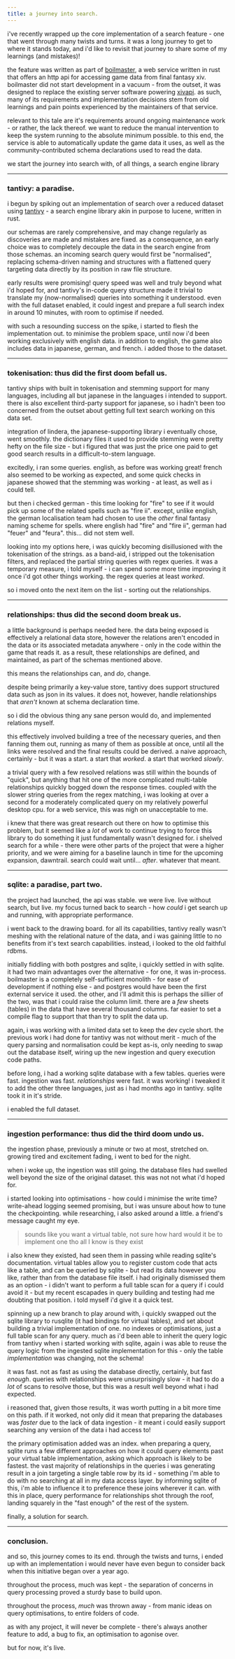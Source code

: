 ```yaml
---
title: a journey into search.
---
```


i've recently wrapped up the core implementation of a search feature - one that went through many twists and turns. it was a long journey to get to where it stands today, and i'd like to revisit that journey to share some of my learnings (and mistakes)!

the feature was written as part of [boilmaster](https://github.com/ackwell/boilmaster), a web service written in rust that offers an http api for accessing game data from final fantasy xiv. boilmaster did not start development in a vacuum - from the outset, it was designed to replace the existing server software powering [xivapi](https://xivapi.com). as such, many of its requirements and implementation decisions stem from old learnings and pain points experienced by the maintainers of that service.

relevant to this tale are it's requirements around ongoing maintenance work - or rather, the lack thereof. we want to reduce the manual intervention to keep the system running to the absolute minimum possible. to this end, the service is able to automatically update the game data it uses, as well as the community-contributed schema declarations used to read the data.

we start the journey into search with, of all things, a search engine library

----

### tantivy: a paradise.

i begun by spiking out an implementation of search over a reduced dataset using [tantivy](https://github.com/quickwit-oss/tantivy) - a search engine library akin in purpose to lucene, written in rust.

our schemas are rarely comprehensive, and may change regularly as discoveries are made and mistakes are fixed. as a consequence, an early choice was to completely decouple the data in the search engine from those schemas. an incoming search query would first be "normalised", replacing schema-driven naming and structures with a flattened query targeting data directly by its position in raw file structure.

early results were promising! query speed was well and truly beyond what i'd hoped for, and tantivy's in-code query structure made it trivial to translate my (now-normalised) queries into something it understood. even with the full dataset enabled, it could ingest and prepare a full search index in around 10 minutes, with room to optimise if needed.

with such a resounding success on the spike, i started to flesh the implementation out. to minimise the problem space, until now i'd been working exclusively with english data. in addition to english, the game also includes data in japanese, german, and french. i added those to the dataset.

----

### tokenisation: thus did the first doom befall us.

tantivy ships with built in tokenisation and stemming support for many languages, including all but japanese in the languages i intended to support. there is also excellent third-party support for japanese, so i hadn't been too concerned from the outset about getting full text search working on this data set.

integration of lindera, the japanese-supporting library i eventually chose, went smoothly. the dictionary files it used to provide stemming were pretty hefty on the file size - but i figured that was just the price one paid to get good search results in a difficult-to-stem language.

excitedly, i ran some queries. english, as before was working great! french also seemed to be working as expected, and some quick checks in japanese showed that the stemming was working - at least, as well as i could tell.

but then i checked german - this time looking for "fire" to see if it would pick up some of the related spells such as "fire ii". except, unlike english, the german localisation team had chosen to use the _other_ final fantasy naming scheme for spells. where english had "fire" and "fire ii", german had "feuer" and "feura". this... did not stem well.

looking into my options here, i was quickly becoming disillusioned with the tokenisation of the strings. as a band-aid, i stripped out the tokenisation filters, and replaced the partial string queries with regex queries. it was a temporary measure, i told myself - i can spend some more time improving it once i'd got other things working. the regex queries at least _worked_.

so i moved onto the next item on the list - sorting out the relationships.

----

### relationships: thus did the second doom break us.

a little background is perhaps needed here. the data being exposed is effectively a relational data store, however the relations aren't encoded in the data or its associated metadata anywhere - only in the code within the game that reads it. as a result, these relationships are defined, and maintained, as part of the schemas mentioned above.

this means the relationships can, and _do_, change.

despite being primarily a key-value store, tantivy does support structured data such as json in its values. it does not, however, handle relationships that _aren't_ known at schema declaration time.

so i did the obvious thing any sane person would do, and implemented relations myself.

this effectively involved building a tree of the necessary queries, and then fanning them out, running as many of them as possible at once, until all the links were resolved and the final results could be derived. a naive approach, certainly - but it was a start. a start that _worked_. a start that worked _slowly_.

a trivial query with a few resolved relations was still within the bounds of "quick", but anything that hit one of the more complicated multi-table relationships quickly bogged down the response times. coupled with the slower string queries from the regex matching, i was looking at over a second for a moderately complicated query on my relatively powerful desktop cpu. for a web service, this was nigh on unacceptable to me.

i knew that there was great research out there on how to optimise this problem, but it seemed like a _lot_ of work to continue trying to force this library to do something it just fundamentally wasn't designed for. i shelved search for a while - there were other parts of the project that were a higher priority, and we were aiming for a baseline launch in time for the upcoming expansion, dawntrail. search could wait until... _after_. whatever that meant.

----

### sqlite: a paradise, part two.

the project had launched, the api was stable. we were live. live without search, but live. my focus turned back to search - how _could_ i get search up and running, with appropriate performance.

i went back to the drawing board. for all its capabilities, tantivy really wasn't meshing with the relational nature of the data, and i was gaining little to no benefits from it's text search capabilities. instead, i looked to the old faithful rdbms.

initially fiddling with both postgres and sqlite, i quickly settled in with sqlite. it had two main advantages over the alternative - for one, it was in-process. boilmaster is a completely self-sufficient monolith - for ease of development if nothing else - and postgres would have been the first external service it used. the other, and i'll admit this is perhaps the sillier of the two, was that i could raise the column limit. there are a _few_ sheets (tables) in the data that have several thousand columns. far easier to set a compile flag to support that than try to split the data up.

again, i was working with a limited data set to keep the dev cycle short. the previous work i had done for tantivy was not without merit - much of the query parsing and normalisation could be kept as-is, only needing to swap out the database itself, wiring up the new ingestion and query execution code paths.

before long, i had a working sqlite database with a few tables. queries were fast. ingestion was fast. _relationships_ were fast. it was working! i tweaked it to add the other three languages, just as i had months ago in tantivy. sqlite took it in it's stride.

i enabled the full dataset.

----

### ingestion performance: thus did the third doom undo us.

the ingestion phase, previously a minute or two at most, stretched on. growing tired and excitement fading, i went to bed for the night.

when i woke up, the ingestion was still going. the database files had swelled well beyond the size of the original dataset. this was not not what i'd hoped for.

i started looking into optimisations - how could i minimise the write time? write-ahead logging seemed promising, but i was unsure about how to tune the checkpointing. while researching, i also asked around a little. a friend's message caught my eye.

> sounds like you want a virtual table, not sure how hard would it be to implement one tho
> all I know is they exist

i also knew they existed, had seen them in passing while reading sqlite's documentation. virtual tables allow you to register custom code that acts like a table, and can be queried by sqlite - but read its data however you like, rather than from the database file itself. i had originally dismissed them as an option - i didn't want to perform a full table scan for a query if i could avoid it - but my recent escapades in query building and testing had me doubting that position. i told myself i'd give it a quick test.

spinning up a new branch to play around with, i quickly swapped out the sqlite library to rusqlite (it had bindings for virtual tables), and set about building a trivial implementation of one. no indexes or optimisations, just a full table scan for any query. much as i'd been able to inherit the query logic from tantivy when i started working with sqlite, again i was able to reuse the query logic from the ingested sqlite implementation for this - only the table _implementation_ was changing, not the schema!

it was fast. not as fast as using the database directly, certainly, but fast _enough_. queries with relationships were unsurprisingly slow - it had to do a _lot_ of scans to resolve those, but this was a result well beyond what i had expected.

i reasoned that, given those results, it was worth putting in a bit more time on this path. if it worked, not only did it mean that preparing the databases was _faster_ due to the lack of data ingestion - it meant i could easily support searching any version of the data i had access to!

the primary optimisation added was an index. when preparing a query, sqlite runs a few different approaches on how it could query elements past your virtual table implementation, asking which approach is likely to be fastest. the vast majority of relationships in the queries i was generating result in a join targeting a single table row by its id - something i'm able to do with no searching at all in my data access layer. by informing sqlite of this, i'm able to influence it to preference these joins wherever it can. with this in place, query performance for relationships shot through the roof, landing squarely in the "fast enough" of the rest of the system.

finally, a solution for search.

----

### conclusion.

and so, this journey comes to its end. through the twists and turns, i ended up with an implementation i would never have even begun to consider back when this initiative began over a year ago.

throughout the process, much was kept - the separation of concerns in query processing proved a sturdy base to build upon.

throughout the process, _much_ was thrown away - from manic ideas on query optimisations, to entire folders of code.

as with any project, it will never be complete - there's always another feature to add, a bug to fix, an optimisation to agonise over.

but for now, it's live.
